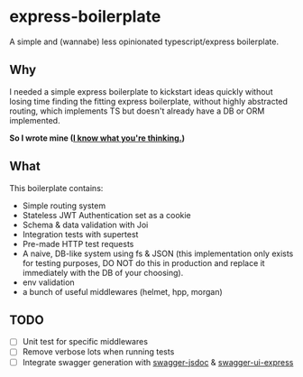 # express-boilerplate

A simple and (wannabe) less opinionated typescript/express boilerplate.

## Why

I needed a simple express boilerplate to kickstart ideas quickly without losing time finding the fitting express boilerplate, without highly abstracted routing, which implements TS but doesn't already have a DB or ORM implemented.

**So I wrote mine ([I know what you're thinking.](https://xkcd.com/927/))**

## What

This boilerplate contains:

- Simple routing system
- Stateless JWT Authentication set as a cookie
- Schema & data validation with Joi
- Integration tests with supertest
- Pre-made HTTP test requests
- A naive, DB-like system using fs & JSON (this implementation only exists for testing purposes, DO NOT do this in production and replace it immediately with the DB of your choosing).
- env validation
- a bunch of useful middlewares (helmet, hpp, morgan)

## TODO

- [ ] Unit test for specific middlewares
- [ ] Remove verbose lots when running tests
- [ ] Integrate swagger generation with [swagger-jsdoc](https://www.npmjs.com/package/swagger-jsdoc) & [swagger-ui-express](https://github.com/scottie1984/swagger-ui-express)
